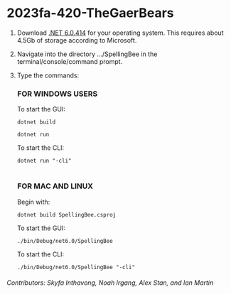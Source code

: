 # 2023fa-420-TheGaerBears
1. <p>Download <a href=https://dotnet.microsoft.com/en-us/download/dotnet/6.0>.NET 6.0.414</a> for your operating system. This requires about 4.5Gb of storage according to Microsoft.</p>

2. <p>Navigate into the directory .../SpellingBee in the terminal/console/command prompt.</p>

3. Type the commands:
    ### FOR WINDOWS USERS
    <p>To start the GUI:</p>
    
    `dotnet build`
    
    `dotnet run`
   
    <p>To start the CLI:</p>
    
    `dotnet run "-cli"`
<br/><br/>

    ### FOR MAC AND LINUX
     <p>Begin with:</p>
     
    `dotnet build SpellingBee.csproj`
   
     <p>To start the GUI:</p>
     
    `./bin/Debug/net6.0/SpellingBee`
   
     <p>To start the CLI:</p>
     
    `./bin/Debug/net6.0/SpellingBee "-cli"`
    
 ###### Contributors: Skyfa Inthavong, Noah Irgang, Alex Stan, and Ian Martin
